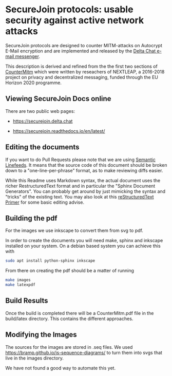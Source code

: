 # SecureJoin protocols: usable security against active network attacks 

SecureJoin protocols are designed to 
counter MITM-attacks on Autocrypt E-Mail encryption
and are implemented and released by the [Delta Chat e-mail messenger](https://delta.chat).

This description is derived and refined from the the first two sections of
[CounterMitm](https://countermitm.readthedocs.io/en/latest/)
which were written by reseachers of NEXTLEAP, 
a 2016-2018 project on privacy and decentralized messaging,
funded through the EU Horizon 2020 programme. 


## Viewing SecureJoin Docs online

There are two public web pages: 

- https://securejoin.delta.chat

- https://securejoin.readthedocs.io/en/latest/


## Editing the documents 

If you want to do Pull Requests please note that we are using 
[Semantic Linefeeds](http://rhodesmill.org/brandon/2012/one-sentence-per-line/).
It means that the source code of this document should be 
broken down to a "one-line-per-phrase" format, 
as to make reviewing diffs easier. 

While this Readme uses Markdown syntax, the actual document
uses the richer RestructuredText format and in particular
the "Sphinx Document Generators".  You can probably get
around by just mimicking the syntax and "tricks" 
of the existing text.  You may also look at this 
[reStructuredText Primer](http://www.sphinx-doc.org/en/master/usage/restructuredtext/basics.html) for some basic editing advise.  


## Building the pdf

For the images we use inkscape to convert them from svg to pdf.

In order to create the documents you will need make, sphinx and inkscape installed
on your system. On a debian based system you can achieve this with

```sh
sudo apt install python-sphinx inkscape
```

From there on creating the pdf should be a matter of running

```sh
make images
make latexpdf
```

## Build Results

Once the build is completed there will be a CounterMitm.pdf file in the
build/latex directory. This contains the different approaches.

## Modifying the Images

The sources for the images are stored in .seq files.
We used https://bramp.github.io/js-sequence-diagrams/ to turn them into
svgs that live in the images directory.

We have not found a good way to automate this yet.
